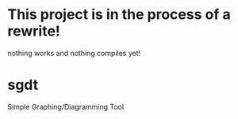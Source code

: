 # This project is in  the process of a rewrite!
nothing works and nothing compiles yet!

# sgdt
Simple Graphing/Diagramming Tool




